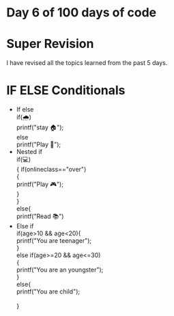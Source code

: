 # Day 6 of 100 days of code
# Super Revision 
 I have revised all the topics learned from the past 5 days.
 
# IF ELSE Conditionals <br/>
-  If else <br/>
     if(🌧️)<br/>
        printf("stay 🏠");<br/>
     else<br/>
        printf("Play 🏏");<br/>
-  Nested if <br/>
     if(💻)<br/>
     {  if(onlineclass=="over")<br/>
        {  <br/> 
             printf("Play 🎮");<br/>
        }<br/>
     }<br/>
     else{<br/>
         printf("Read 📚")<br/>
- Else if <br/>
     if(age>10 && age<20){<br/>
          printf("You are teenager");<br/>
     }<br/>
     else if(age>=20 && age<=30)<br/>
     {<br/>
          printf("You are an  youngster");<br/>
     }<br/>
     else{<br/>
          printf("You are child");<br/>  
      }<br/>

